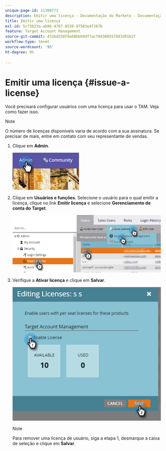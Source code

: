 ```yaml
---
unique-page-id: 11380771
description: Emitir uma licença - Documentação do Marketo - Documentação do produto
title: Emitir uma licença
exl-id: 5cf3b23a-ab86-4707-8538-97583e4f267b
feature: Target Account Management
source-git-commit: 431bd258f9a68bbb9df7acf043085578d3d91b1f
workflow-type: tm+mt
source-wordcount: '95'
ht-degree: 0%

---
```


# Emitir uma licença {#issue-a-license}

Você precisará configurar usuários com uma licença para usar o TAM. Veja como fazer isso.

>[!NOTE]
>
>O número de licenças disponíveis varia de acordo com a sua assinatura. Se precisar de mais, entre em contato com seu representante de vendas.

1. Clique em **Admin**.

   ![](assets/issue-a-license-1.png)

1. Clique em **Usuários e funções**. Selecione o usuário para o qual emitir a licença, clique no link **Emitir licença** e selecione **Gerenciamento de conta do Target**.

   ![](assets/issue-a-license-2.png)

1. Verifique a **Ativar licença** e clique em **Salvar**.

   ![](assets/issue-a-license-3.png)

   >[!NOTE]
   >
   >Para remover uma licença de usuário, siga a etapa 1, desmarque a caixa de seleção e clique em **Salvar**.
